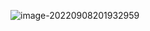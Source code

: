 ![image-20220908201932959](https://trae1oung.oss-cn-hangzhou.aliyuncs.com\image-20220908201932959.png)

